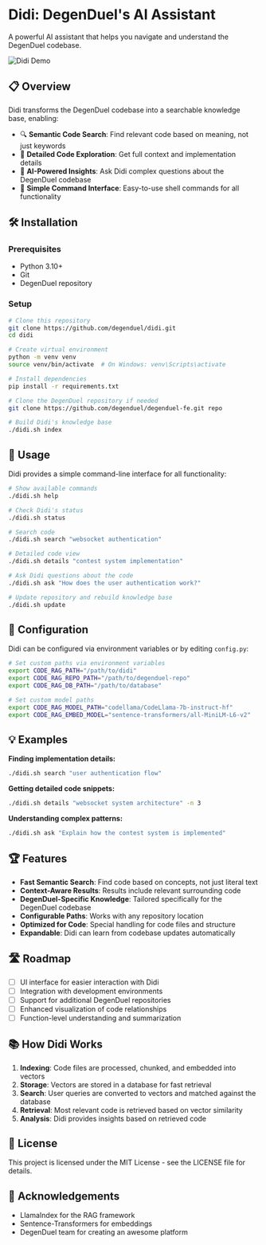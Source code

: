 # Didi: DegenDuel's AI Assistant

A powerful AI assistant that helps you navigate and understand the DegenDuel codebase.

![Didi Demo](https://i.ibb.co/f2smYQH/coderag-diagram.png)

## 📋 Overview

Didi transforms the DegenDuel codebase into a searchable knowledge base, enabling:

- 🔍 **Semantic Code Search**: Find relevant code based on meaning, not just keywords
- 📝 **Detailed Code Exploration**: Get full context and implementation details
- 🤖 **AI-Powered Insights**: Ask Didi complex questions about the DegenDuel codebase
- 🚀 **Simple Command Interface**: Easy-to-use shell commands for all functionality

## 🛠️ Installation

### Prerequisites

- Python 3.10+
- Git
- DegenDuel repository

### Setup

```bash
# Clone this repository
git clone https://github.com/degenduel/didi.git
cd didi

# Create virtual environment
python -m venv venv
source venv/bin/activate  # On Windows: venv\Scripts\activate

# Install dependencies
pip install -r requirements.txt

# Clone the DegenDuel repository if needed
git clone https://github.com/degenduel/degenduel-fe.git repo

# Build Didi's knowledge base
./didi.sh index
```

## 🚀 Usage

Didi provides a simple command-line interface for all functionality:

```bash
# Show available commands
./didi.sh help

# Check Didi's status
./didi.sh status

# Search code
./didi.sh search "websocket authentication"

# Detailed code view
./didi.sh details "contest system implementation"

# Ask Didi questions about the code
./didi.sh ask "How does the user authentication work?"

# Update repository and rebuild knowledge base
./didi.sh update
```

## 🔧 Configuration

Didi can be configured via environment variables or by editing `config.py`:

```bash
# Set custom paths via environment variables
export CODE_RAG_PATH="/path/to/didi"
export CODE_RAG_REPO_PATH="/path/to/degenduel-repo"
export CODE_RAG_DB_PATH="/path/to/database"

# Set custom model paths
export CODE_RAG_MODEL_PATH="codellama/CodeLlama-7b-instruct-hf"
export CODE_RAG_EMBED_MODEL="sentence-transformers/all-MiniLM-L6-v2"
```

## 💡 Examples

**Finding implementation details:**
```bash
./didi.sh search "user authentication flow"
```

**Getting detailed code snippets:**
```bash
./didi.sh details "websocket system architecture" -n 3
```

**Understanding complex patterns:**
```bash
./didi.sh ask "Explain how the contest system is implemented"
```

## 🏆 Features

- **Fast Semantic Search**: Find code based on concepts, not just literal text
- **Context-Aware Results**: Results include relevant surrounding code
- **DegenDuel-Specific Knowledge**: Tailored specifically for the DegenDuel codebase
- **Configurable Paths**: Works with any repository location
- **Optimized for Code**: Special handling for code files and structure
- **Expandable**: Didi can learn from codebase updates automatically

## 🛣️ Roadmap

- [ ] UI interface for easier interaction with Didi
- [ ] Integration with development environments
- [ ] Support for additional DegenDuel repositories
- [ ] Enhanced visualization of code relationships
- [ ] Function-level understanding and summarization

## 📚 How Didi Works

1. **Indexing**: Code files are processed, chunked, and embedded into vectors
2. **Storage**: Vectors are stored in a database for fast retrieval
3. **Search**: User queries are converted to vectors and matched against the database
4. **Retrieval**: Most relevant code is retrieved based on vector similarity
5. **Analysis**: Didi provides insights based on retrieved code

## 📄 License

This project is licensed under the MIT License - see the LICENSE file for details.

## 🙏 Acknowledgements

- LlamaIndex for the RAG framework
- Sentence-Transformers for embeddings
- DegenDuel team for creating an awesome platform 